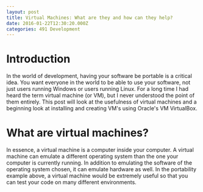 ```yaml
---
layout: post
title: Virtual Machines: What are they and how can they help?
date: 2016-01-22T12:30:20.000Z
categories: 491 Development
---
```

# Introduction
In the world of development, having your software be portable is a critical
idea. You want everyone in the world to be able to use your software, not just
users running Windows or users running Linux. For a long time I had heard the
term virtual machine (or VM), but I never understood the point of them entirely.
This post will look at the usefulness of virtual machines and a beginning look
at installing and creating VM's using Oracle's VM VirtualBox.

# What are virtual machines?
In essence, a virtual machine is a computer inside your computer. A virtual
machine can emulate a different operating system than the one your computer
is currently running. In addition to emulating the software of the operating
system chosen, it can emulate hardware as well. In the portability example
above, a virtual machine would be extremely useful so that you can test your
code on many different environments. 
